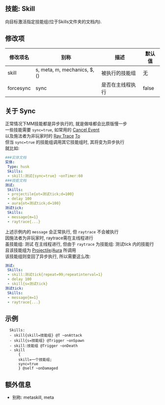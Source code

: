 技能: Skill
--------------------------

向目标激活指定技能组(位于Skills文件夹的文档内).

修改项
----------

| 修改项名 | 别称    | 描述                                                                                                    | 默认值 |
|-----------|------------|----------------------------------------------------------------------------------------------------------------|---------------|
| skill | s, meta, m, mechanics, $, () | 被执行的技能组 | 无 |
| forcesync | sync      | 是否在主线程执行 | false   |

关于 Sync
-----

正常情况下MM技能都是异步执行的, 就是做啥都会比原版慢一步  
一些技能需要 `sync=true`, 如常用的 [Cancel Event](/技能/列表/cancelevent)  
以及施法者为非玩家时的 [Ray Trace](/技能/列表/raytrace) [To](/技能/列表/raytraceto)  
但当 `sync=true` 的技能组调用其它技能组时, 其将变为异步执行  
就比如:
```yaml
###实体文档
实体:
 Type: husk
 Skills:
 - skill:测试{sync=true} ~onTimer:60
###技能文档
测试:
 Skills:
 - projectile{ot=测试tick;d=100}
 - delay 100
 - aura{ot=测试tick;d=100}
测试tick:
 Skills:
 - message{m=1}
 - raytrace{...}
```  
上述示例内的 `message` 会正常执行, 但 `raytrace` 不会被执行  
因施法者为非玩家时, raytrace需在主线程进行  
虽技能组: 测试 在主线程进行, 但由于 `raytrace` 为技能组: 测试tick 内的技能行  
且该技能组为 [Projectile](/技能/列表/projectile)/[Aura](/技能/列表/aura) 所调用  
该技能组则变回了异步执行, 所以需要这么改:
```yaml
测试:
 Skills:
 - skill:测试tick{repeat=99;repeatinterval=1}
 - delay 100
 - skill{s=测试tick}
测试tick:
 Skills:
 - message{m=1}
 - raytrace{...}
```

示例
--------

      Skills:
      - skill{skill=技能组} @T ~onAttack
      - skill{s=技能组} @Trigger ~onSpawn
      - skill:技能组 @Trigger ~onDeath
      - skill
          {
          skill=一个技能组;
          sync=true
          } @self ~onDamaged

额外信息
----

- 别称: metaskill, meta
